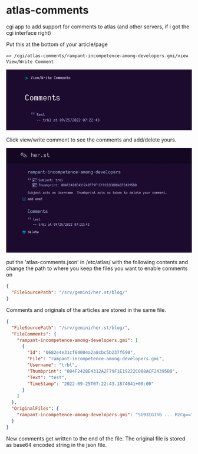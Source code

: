 # atlas-comments
cgi app to add support for comments to atlas (and other servers, if i got the cgi interface right)


Put this at the bottom of your article/page

```gemtext
=> /cgi/atlas-comments/rampant-incompetence-among-developers.gmi/view View/Write Comment
```
![comment view](/onpage.webp?raw=true "screenshot")

Click view/write comment to see the comments and add/delete yours.

![comment write](/write.webp?raw=true "screenshot")

put the 'atlas-comments.json' in /etc/atlas/ with the following contents and change the path to where you keep the files you want to enable comments on

```json
{
  "FileSourcePath": "/srv/gemini/her.st/blog/"
}
```

Comments and originals of the articles are stored in the same file.

```json
{
  "FileSourcePath": "/srv/gemini/her.st/blog/",
  "FileComments": {
    "rampant-incompetence-among-developers.gmi": [
      {
        "Id": "0682e4e31cf64004a2a8cbc5b237f690",
        "File": "rampant-incompetence-among-developers.gmi",
        "Username": "trbl",
        "Thumbprint": "084F2428E4312A2F79F1E19222C088ACF24395B0",
        "Text": "test",
        "TimeStamp": "2022-09-25T07:22:43.1874041+00:00"
      }
    ]
  },
  "OriginalFiles": {
    "rampant-incompetence-among-developers.gmi": "SG93IG1hb ... RzCg=="
  }
}
```

New comments get written to the end of the file. The original file is stored as base64 encoded string in the json file.